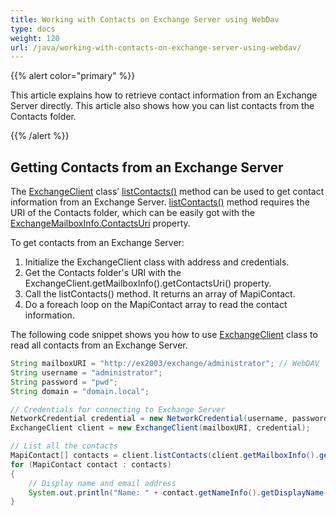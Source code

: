 ```yaml
---
title: Working with Contacts on Exchange Server using WebDav
type: docs
weight: 120
url: /java/working-with-contacts-on-exchange-server-using-webdav/
---
```



{{% alert color="primary" %}} 

This article explains how to retrieve contact information from an Exchange Server directly. This article also shows how you can list contacts from the Contacts folder.

{{% /alert %}} 
## **Getting Contacts from an Exchange Server**
The [ExchangeClient](https://reference.aspose.com/email/java/com.aspose.email/ExchangeClient) class’ [listContacts()](https://reference.aspose.com/email/java/com.aspose.email/ExchangeClient#listContacts\(java.lang.String\)) method can be used to get contact information from an Exchange Server. [listContacts()](https://reference.aspose.com/email/java/com.aspose.email/ExchangeClient#listContacts\(java.lang.String\)) method requires the URI of the Contacts folder, which can be easily got with the [ExchangeMailboxInfo.ContactsUri](https://reference.aspose.com/email/java/com.aspose.email/ExchangeMailboxInfo#getContactsUri\(\)) property.

To get contacts from an Exchange Server:

1. Initialize the ExchangeClient class with address and credentials.
1. Get the Contacts folder's URI with the ExchangeClient.getMailboxInfo().getContactsUri() property.
1. Call the listContacts() method. It returns an array of MapiContact.
1. Do a foreach loop on the MapiContact array to read the contact information.

The following code snippet shows you how to use [ExchangeClient](https://reference.aspose.com/email/java/com.aspose.email/ExchangeClient) class to read all contacts from an Exchange Server.


~~~Java
String mailboxURI = "http://ex2003/exchange/administrator"; // WebDAV
String username = "administrator";
String password = "pwd";
String domain = "domain.local";

// Credentials for connecting to Exchange Server
NetworkCredential credential = new NetworkCredential(username, password, domain);
ExchangeClient client = new ExchangeClient(mailboxURI, credential);

// List all the contacts
MapiContact[] contacts = client.listContacts(client.getMailboxInfo().getContactsUri());
for (MapiContact contact : contacts)
{
    // Display name and email address
    System.out.println("Name: " + contact.getNameInfo().getDisplayName() + ", Email Address: " + contact.getElectronicAddresses().getEmail1());
}
~~~
